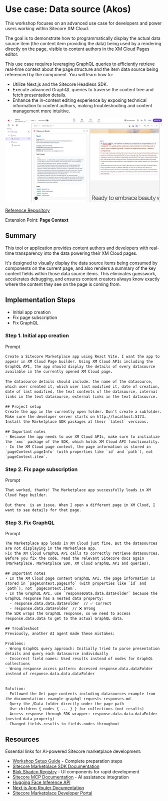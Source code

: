 # Use case: Data source (Akos)

This workshop focuses on an advanced use case for developers and power users working within Sitecore XM Cloud.

The goal is to demonstrate how to programmatically display the actual data source item (the content item providing the data) being used by a rendering directly on the page, visible to content authors in the XM Cloud Pages editor.

This use case requires leveraging GraphQL queries to efficiently retrieve real-time context about the page structure and the item data source being referenced by the component. You will learn how to:

- Utilize Next.js and the Sitecore Headless SDK.
- Execute advanced GraphQL queries to traverse the content tree and fetch presentation details.
- Enhance the in-context editing experience by exposing technical information to content authors, making troubleshooting and content management more intuitive.

![Page List editing functionality](images/data-source-use-case.jpg)

[Reference Repository](https://github.com/Sitecore/hackerspace-workshop/app/data-source)

Extension Point: **Page Context**

## Summary

This tool or application provides content authors and developers with real-time transparency into the data powering their XM Cloud pages.

It's designed to visually display the data source items being consumed by components on the current page, and also renders a summary of the key content fields within those data source items. This eliminates guesswork, accelerates debugging, and ensures content creators always know exactly where the content they see on the page is coming from.

## Implementation Steps

- Initial app creation
- Fix page subscription
- Fix GraphQL

### Step 1. Initial app creation
Prompt
```
Create a Sitecore Marketplace app using React Vite. I want the app to appear in XM Cloud Page builder. Using XM Cloud APIs including the GraphQL API, the app should display the details of every datasource available in the currently opened XM Cloud page.

The datasource details should include: the name of the datasource, which user created it, which user last modified it, date of creation, date of last modified, the text contents of the datasource, internal links in the text datasource, external links in the text datasource.

## Project setup
Create the app in the currently open folder. Don't create a subfolder.
Make sure the developer server starts on http://localhost:5173.
Install the Marketplace SDK packages at their `latest` versions.

## Important notes
- Because the app needs to use XM Cloud APIs, make sure to initialize the `xmc` package of the SDK, which holds XM Cloud API functionality.
- In the XM Cloud page context, the page information is stored in `pageContext.pageInfo` (with properties like `id` and `path`), not `pageContext.item`.
```

### Step 2. Fix page subscription
Prompt
```
That worked, thanks! The Marketplace app successfully loads in XM Cloud Page builder.

But there  is an issue. When I open a different page in XM Cloud, I want to see details for that page.
```
### Step 3. Fix GraphQL
Prompt
```
The Marketplace app loads in XM Cloud just fine. But the datasources are not displaying in the Marketlace app.
Fix the XM Cloud GraphQL API calls to correctly retrieve datasources. Before you fix the code, read the relevant Sitecore docs again (Marketplace, Marketplace SDK, XM Cloud GraphQL API and queries).

## Important notes
- In the XM Cloud page context GraphQL API, the page information is stored in `pageContext.pageInfo` (with properties like `id` and `path`), not `pageContext.item`.
- In the GraphQL API, use `responseData.data.dataFolder` because the GraphQL response has a nested data property:
  - response.data.data.dataFolder  // ✅ Correct
  - response.data.dataFolder  // ❌ Wrong
The SDK wraps the GraphQL response, so we need to access response.data.data to get to the actual GraphQL data.  

## Troubleshoot
Previously, another AI agent made these mistakes:

Problems:
- Wrong GraphQL query approach: Initially tried to parse presentation details and query each datasource individually
- Incorrect field names: Used results instead of nodes for GraphQL collections
- Wrong response access pattern: Accessed response.data.dataFolder instead of response.data.data.dataFolder


Solution:
- Followed the Get page contents including datasources example from the documentation: example-graphql-requests-responses.md
- Query the /Data folder directly under the page path
- Use children { nodes { ... } } for collections (not results)
- Access response through SDK wrapper: response.data.data.dataFolder (nested data property)
- Changed fields.results to fields.nodes throughout
```

## Resources
Essential links for AI-powered Sitecore marketplace development:

- [Workshop Setup Guide](index.md) - Complete preparation steps
- [Sitecore Marketplace SDK Documentation](https://doc.sitecore.com/mp/en/developers/sdk/latest/sitecore-marketplace-sdk/)
- [Blok Shadcn Registry](https://blok-shadcn.vercel.app/) - UI components for rapid development
- [Sitecore MCP Documentation](https://doc.sitecore.com/mcp) - AI assistance integration
- [Hugging Face Inference API](https://huggingface.co/docs/api-inference/index)
- [Next.js App Router Documentation](https://nextjs.org/docs/app)
- [Sitecore Marketplace Developer Portal](https://developers.sitecore.com/marketplace)